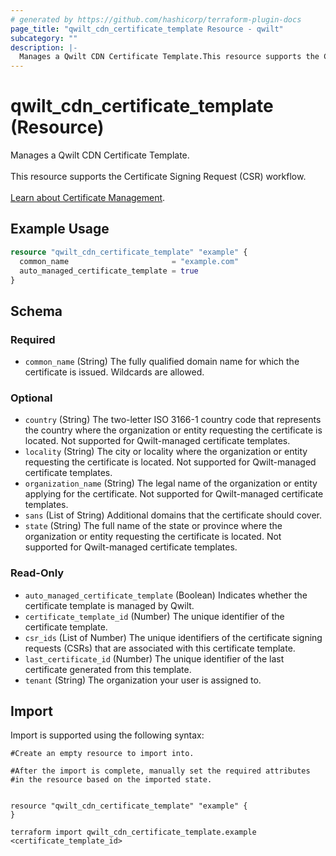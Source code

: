 ```yaml
---
# generated by https://github.com/hashicorp/terraform-plugin-docs
page_title: "qwilt_cdn_certificate_template Resource - qwilt"
subcategory: ""
description: |-
  Manages a Qwilt CDN Certificate Template.This resource supports the Certificate Signing Request (CSR) workflow. Learn about Certificate Management https://docs.qwilt.com/docs/certificate-management-in-terraform.
---
```


# qwilt_cdn_certificate_template (Resource)

Manages a Qwilt CDN Certificate Template.<br><br>This resource supports the Certificate Signing Request (CSR) workflow. <br><br>[Learn about Certificate Management](https://docs.qwilt.com/docs/certificate-management-in-terraform).

## Example Usage

```terraform
resource "qwilt_cdn_certificate_template" "example" {
  common_name                       = "example.com"
  auto_managed_certificate_template = true
}
```

<!-- schema generated by tfplugindocs -->
## Schema

### Required

- `common_name` (String) The fully qualified domain name for which the certificate is issued. Wildcards are allowed.

### Optional

- `country` (String) The two-letter ISO 3166-1 country code that represents the country where the organization or entity requesting the certificate is located. Not supported for Qwilt-managed certificate templates.
- `locality` (String) The city or locality where the organization or entity requesting the certificate is located. Not supported for Qwilt-managed certificate templates.
- `organization_name` (String) The legal name of the organization or entity applying for the certificate. Not supported for Qwilt-managed certificate templates.
- `sans` (List of String) Additional domains that the certificate should cover.
- `state` (String) The full name of the state or province where the organization or entity requesting the certificate is located. Not supported for Qwilt-managed certificate templates.

### Read-Only

- `auto_managed_certificate_template` (Boolean) Indicates whether the certificate template is managed by Qwilt.
- `certificate_template_id` (Number) The unique identifier of the certificate template.
- `csr_ids` (List of Number) The unique identifiers of the certificate signing requests (CSRs) that are associated with this certificate template.
- `last_certificate_id` (Number) The unique identifier of the last certificate generated from this template.
- `tenant` (String) The organization your user is assigned to.

## Import

Import is supported using the following syntax:

```shell
#Create an empty resource to import into.

#After the import is complete, manually set the required attributes
#in the resource based on the imported state.


resource "qwilt_cdn_certificate_template" "example" {
}

terraform import qwilt_cdn_certificate_template.example <certificate_template_id>
```
